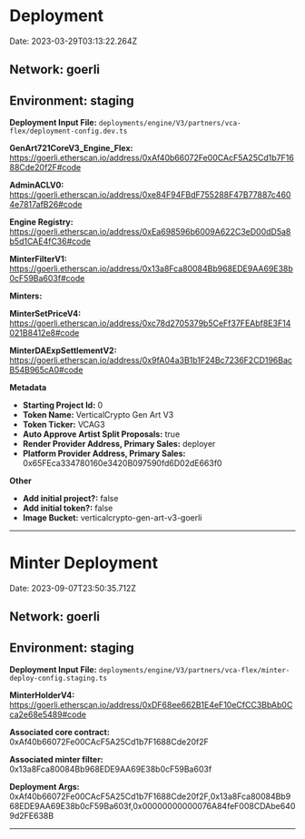 
# Deployment

Date: 2023-03-29T03:13:22.264Z

## **Network:** goerli

## **Environment:** staging

**Deployment Input File:** `deployments/engine/V3/partners/vca-flex/deployment-config.dev.ts`

**GenArt721CoreV3_Engine_Flex:** https://goerli.etherscan.io/address/0xAf40b66072Fe00CAcF5A25Cd1b7F1688Cde20f2F#code

**AdminACLV0:** https://goerli.etherscan.io/address/0xe84F94FBdF755288F47B77887c4604e7817afB26#code

**Engine Registry:** https://goerli.etherscan.io/address/0xEa698596b6009A622C3eD00dD5a8b5d1CAE4fC36#code

**MinterFilterV1:** https://goerli.etherscan.io/address/0x13a8Fca80084Bb968EDE9AA69E38b0cF59Ba603f#code

**Minters:**

**MinterSetPriceV4:** https://goerli.etherscan.io/address/0xc78d2705379b5CeFf37FEAbf8E3F14021B8412e8#code

**MinterDAExpSettlementV2:** https://goerli.etherscan.io/address/0x9fA04a3B1b1F24Bc7236F2CD196BacB54B965cA0#code



**Metadata**

- **Starting Project Id:** 0
- **Token Name:** VerticalCrypto Gen Art V3
- **Token Ticker:** VCAG3
- **Auto Approve Artist Split Proposals:** true
- **Render Provider Address, Primary Sales:** deployer
- **Platform Provider Address, Primary Sales:** 0x65FEca334780160e3420B097590fd6D02dE663f0

**Other**

- **Add initial project?:** false
- **Add initial token?:** false
- **Image Bucket:** verticalcrypto-gen-art-v3-goerli

---


# Minter Deployment

Date: 2023-09-07T23:50:35.712Z

## **Network:** goerli

## **Environment:** staging

**Deployment Input File:** `deployments/engine/V3/partners/vca-flex/minter-deploy-config.staging.ts`

**MinterHolderV4:** https://goerli.etherscan.io/address/0xDF68ee662B1E4eF10eCfCC3BbAb0Cca2e68e5489#code

**Associated core contract:** 0xAf40b66072Fe00CAcF5A25Cd1b7F1688Cde20f2F

**Associated minter filter:** 0x13a8Fca80084Bb968EDE9AA69E38b0cF59Ba603f

**Deployment Args:** 0xAf40b66072Fe00CAcF5A25Cd1b7F1688Cde20f2F,0x13a8Fca80084Bb968EDE9AA69E38b0cF59Ba603f,0x00000000000076A84feF008CDAbe6409d2FE638B

---


